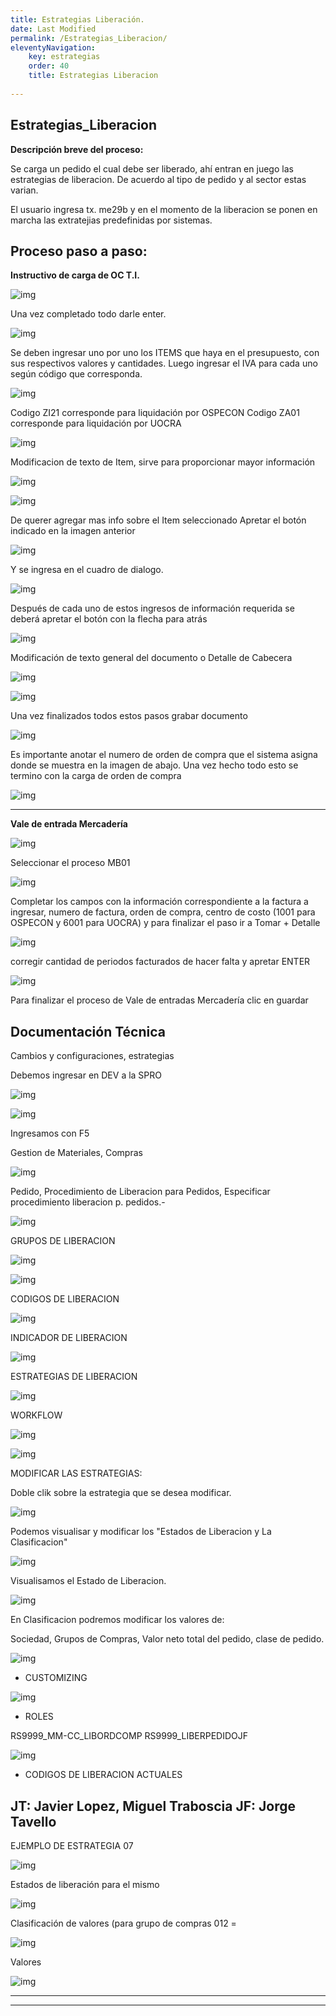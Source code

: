 ```yaml
---
title: Estrategias Liberación.
date: Last Modified
permalink: /Estrategias_Liberacion/
eleventyNavigation:
    key: estrategias
    order: 40
    title: Estrategias Liberacion
   
---
```


## **Estrategias_Liberacion**


**Descripción breve del proceso:**

Se carga un pedido el cual debe ser liberado, ahí entran en juego las estrategias de liberacion. De acuerdo al tipo de pedido y al sector estas varian. 

El usuario ingresa tx. me29b y en el momento de la liberacion se ponen en marcha las extratejias predefinidas por sistemas.


## Proceso paso a paso:

**Instructivo de carga de OC T.I.**

![img](../content/images/Estrategias_Liberacion/oc1.jpg)

Una vez completado todo darle enter.

![img](../content/images/Estrategias_Liberacion/oc2.jpg)

Se deben ingresar uno por uno los ITEMS que haya en el presupuesto, con sus respectivos valores y cantidades. Luego ingresar el IVA para cada uno según código que corresponda.

![img](../content/images/Estrategias_Liberacion/oc3.jpg)

Codigo ZI21 corresponde para liquidación por OSPECON
Codigo ZA01 corresponde para liquidación por UOCRA

![img](../content/images/Estrategias_Liberacion/oc4.jpg)

Modificacion de texto de Item, sirve para proporcionar mayor información

![img](../content/images/Estrategias_Liberacion/oc5.jpg)

![img](../content/images/Estrategias_Liberacion/oc6.jpg)

De querer agregar mas info sobre el Item seleccionado 
Apretar el botón indicado en la imagen anterior

![img](../content/images/Estrategias_Liberacion/oc7.jpg)

Y se ingresa en el cuadro de dialogo.

![img](../content/images/Estrategias_Liberacion/oc8.jpg)

Después de cada uno de estos ingresos de información requerida se deberá apretar el botón con la flecha para atrás

![img](../content/images/Estrategias_Liberacion/oc9.jpg)

Modificación de texto general del documento o Detalle de Cabecera

![img](../content/images/Estrategias_Liberacion/oc10.jpg)

![img](../content/images/Estrategias_Liberacion/oc11.jpg)

Una vez finalizados todos estos pasos grabar documento

![img](../content/images/Estrategias_Liberacion/oc12.jpg)

Es importante anotar el numero de orden de compra que el sistema asigna donde se muestra en la imagen de abajo. Una vez hecho todo esto se termino con la carga de orden de compra

![img](../content/images/Estrategias_Liberacion/oc13.jpg)

--------------------------------------------------------------

**Vale de entrada Mercadería**

![img](../content/images/Estrategias_Liberacion/vale1.jpg)

Seleccionar el proceso MB01

![img](../content/images/Estrategias_Liberacion/vale2.jpg)

Completar los campos con la información correspondiente a la factura a ingresar, numero de factura, orden de compra, centro de costo (1001 para OSPECON y 6001 para UOCRA) y para finalizar el paso ir a Tomar + Detalle

![img](../content/images/Estrategias_Liberacion/vale3.jpg)

corregir cantidad de periodos facturados de hacer falta y apretar ENTER

![img](../content/images/Estrategias_Liberacion/vale4.jpg)

Para finalizar el proceso de Vale de entradas Mercadería clic en guardar 




## Documentación Técnica


Cambios y configuraciones, estrategias 

Debemos ingresar en DEV a la SPRO

![img](../content/images/Estrategias_Liberacion/edl1.jpg)

![img](../content/images/Estrategias_Liberacion/edl2.jpg)

Ingresamos con F5

Gestion de Materiales, Compras

![img](../content/images/Estrategias_Liberacion/edl3.jpg)

Pedido, Procedimiento de Liberacion para Pedidos, Especificar procedimiento liberacion p. pedidos.-

![img](../content/images/Estrategias_Liberacion/edl4.jpg)

GRUPOS DE LIBERACION

![img](../content/images/Estrategias_Liberacion/edl5.jpg)

![img](../content/images/Estrategias_Liberacion/edl6.jpg)

CODIGOS DE LIBERACION

![img](../content/images/Estrategias_Liberacion/edl7.jpg)

INDICADOR DE LIBERACION

![img](../content/images/Estrategias_Liberacion/edl8.jpg)

ESTRATEGIAS DE LIBERACION

![img](../content/images/Estrategias_Liberacion/edl9.jpg)

WORKFLOW

![img](../content/images/Estrategias_Liberacion/edl10.jpg)

![img](../content/images/Estrategias_Liberacion/edl11.jpg)

MODIFICAR LAS ESTRATEGIAS:

Doble clik sobre la estrategia que se desea modificar.

![img](../content/images/Estrategias_Liberacion/edl12.jpg)

Podemos visualisar y modificar los "Estados de Liberacion y La Clasificacion"

![img](../content/images/Estrategias_Liberacion/edl13.jpg)

Visualisamos el Estado de Liberacion.

![img](../content/images/Estrategias_Liberacion/edl14.jpg)

En Clasificacion podremos modificar los valores de:

Sociedad, Grupos de Compras, Valor neto total del pedido, clase de pedido.

![img](../content/images/Estrategias_Liberacion/edl15.jpg)

* CUSTOMIZING

![img](../content/images/Estrategias_Liberacion/edl16.jpg)

* ROLES

RS9999_MM-CC_LIBORDCOMP
RS9999_LIBERPEDIDOJF

![img](../content/images/Estrategias_Liberacion/edl17.jpg)

* CODIGOS DE LIBERACION ACTUALES

JT: Javier Lopez, Miguel Traboscia
JF: Jorge Tavello 
----------------------------------

 EJEMPLO DE ESTRATEGIA 07 

![img](../content/images/Estrategias_Liberacion/edl18.jpg)

Estados de liberación para el mismo

![img](../content/images/Estrategias_Liberacion/edl19.jpg)

Clasificación de valores 
(para grupo de compras 012 =

![img](../content/images/Estrategias_Liberacion/edl20.jpg)

Valores

![img](../content/images/Estrategias_Liberacion/edl21.jpg)


---------------------------------------------------------------------
---------------------------------------------------------------------

